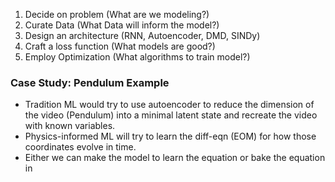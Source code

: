 
1. Decide on problem (What are we modeling?)
2. Curate Data (What Data will inform the model?)
3. Design an architecture (RNN, Autoencoder, DMD, SINDy)
4. Craft a loss function (What models are good?)
5. Employ Optimization (What algorithms to train model?)




### Case Study: Pendulum Example
- Tradition ML would try to use autoencoder to reduce the dimension of the video (Pendulum) into a minimal latent state and recreate the video with known variables.
- Physics-informed ML will try to learn the diff-eqn (EOM) for how those coordinates evolve in time.
- Either we can make the model to learn the equation or bake the equation in 



